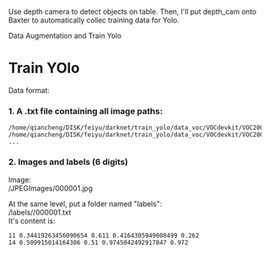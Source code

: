 Use depth camera to detect objects on table.
Then, I'll put depth_cam onto Baxter to automatically collec training data for Yolo.

Data Augmentation and Train Yolo



# Train YOlo
Data format:

### 1. A .txt file containing all image paths:
```
/home/qiancheng/DISK/feiyu/darknet/train_yolo/data_voc/VOCdevkit/VOC2007/JPEGImages/000001.jpg
/home/qiancheng/DISK/feiyu/darknet/train_yolo/data_voc/VOCdevkit/VOC2007/JPEGImages/000002.jpg
...
```

### 2. Images and labels (6 digits)
Image:  
    <path>/JPEGImages/000001.jpg  

At the same level, put a folder named "labels":    
    <path>/labels//000001.txt  
It's content is:  
    <object-class> <x> <y> <width> <height>
```
11 0.34419263456090654 0.611 0.4164305949008499 0.262  
14 0.509915014164306 0.51 0.9745042492917847 0.972  
```
